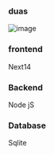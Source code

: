 ### duas


![image](https://github.com/siyamulislam/duas/assets/53119070/8dd91efe-14a9-4070-9d5d-e3867946bfe5)



### frontend
Next14 

### Backend
Node jS

### Database 
Sqlite
